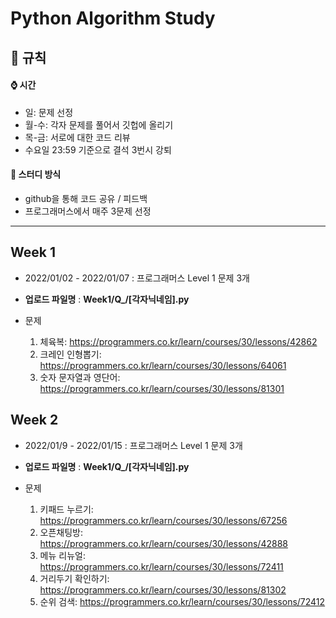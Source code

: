 # Python Algorithm Study

## 📝 규칙  

#### ⌚ 시간

- 일: 문제 선정
- 월-수: 각자 문제를 풀어서 깃헙에 올리기
- 목-금: 서로에 대한 코드 리뷰
- 수요일 23:59 기준으로 결석 3번시 강퇴

#### 📝 스터디 방식
- github을 통해 코드 공유 / 피드백
- 프로그래머스에서 매주 3문제 선정

---
## Week 1  

- 2022/01/02 - 2022/01/07  : 프로그래머스 Level 1 문제 3개 

- __업로드 파일명__ : __Week1/Q\_/[각자닉네임].py__ 
- 문제
  1. 체육복: <https://programmers.co.kr/learn/courses/30/lessons/42862>
  2. 크레인 인형뽑기: <https://programmers.co.kr/learn/courses/30/lessons/64061>
  3. 숫자 문자열과 영단어: <https://programmers.co.kr/learn/courses/30/lessons/81301>

## Week 2

- 2022/01/9 - 2022/01/15  : 프로그래머스 Level 1 문제 3개 

- __업로드 파일명__ : __Week1/Q\_/[각자닉네임].py__ 
- 문제
  1. 키패드 누르기: <https://programmers.co.kr/learn/courses/30/lessons/67256>
  2. 오픈채팅방: <https://programmers.co.kr/learn/courses/30/lessons/42888>
  3. 메뉴 리뉴얼: <https://programmers.co.kr/learn/courses/30/lessons/72411>
  4. 거리두기 확인하기: <https://programmers.co.kr/learn/courses/30/lessons/81302>
  5. 순위 검색: <https://programmers.co.kr/learn/courses/30/lessons/72412>

